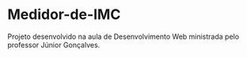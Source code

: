 # Medidor-de-IMC
Projeto desenvolvido na aula de Desenvolvimento Web ministrada pelo professor Júnior Gonçalves.
